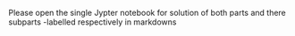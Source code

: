 Please open the single Jypter notebook for solution of both parts and there subparts -labelled respectively in markdowns 
